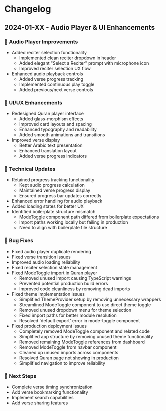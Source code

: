 # Changelog

## 2024-01-XX - Audio Player & UI Enhancements

### 🎵 Audio Player Improvements
- Added reciter selection functionality
  - Implemented clean reciter dropdown in header
  - Added elegant "Select a Reciter" prompt with microphone icon
  - Improved reciter selection UX flow
- Enhanced audio playback controls
  - Added verse progress tracking
  - Implemented continuous play toggle
  - Added previous/next verse controls

### 🎨 UI/UX Enhancements
- Redesigned Quran player interface
  - Added glass-morphism effects
  - Improved card layouts and spacing
  - Enhanced typography and readability
  - Added smooth animations and transitions
- Improved verse display
  - Better Arabic text presentation
  - Enhanced translation layout
  - Added verse progress indicators

### 🔧 Technical Updates
- Retained progress tracking functionality
  - Kept audio progress calculation
  - Maintained verse progress display
  - Ensured progress bar updates correctly
- Enhanced error handling for audio playback
- Added loading states for better UX
- Identified boilerplate structure mismatch
  - ModeToggle component path differed from boilerplate expectations
  - Import paths working locally but failing in production
  - Need to align with boilerplate file structure

### 🐛 Bug Fixes
- Fixed audio player duplicate rendering
- Fixed verse transition issues
- Improved audio loading reliability
- Fixed reciter selection state management
- Fixed ModeToggle import in Quran player
  - Removed unused import causing TypeScript warnings
  - Prevented potential production build errors
  - Improved code cleanliness by removing dead imports
- Fixed theme implementation issues
  - Simplified ThemeProvider setup by removing unnecessary wrappers
  - Streamlined ModeToggle component to use direct theme toggle
  - Removed unused dropdown menu for theme selection
  - Fixed import paths for better module resolution
  - Resolved 'default export' error in mode-toggle component
- Fixed production deployment issues
  - Completely removed ModeToggle component and related code
  - Simplified app structure by removing unused theme functionality
  - Removed remaining ModeToggle references from dashboard
  - Removed ModeToggle from navbar component
  - Cleaned up unused imports across components
  - Resolved Quran page not showing in production
  - Simplified navigation to improve reliability

### 🚀 Next Steps
- Complete verse timing synchronization
- Add verse bookmarking functionality
- Implement search capabilities
- Add verse sharing features 